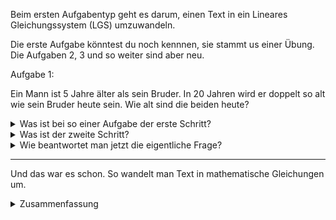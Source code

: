 Beim ersten Aufgabentyp geht es darum, einen Text in ein Lineares Gleichungssystem (LGS) umzuwandeln.

Die erste Aufgabe könntest du noch kennnen, sie stammt us einer Übung. Die Aufgaben 2, 3 und so weiter sind aber neu.

Aufgabe 1:

Ein Mann ist 5 Jahre älter als sein Bruder. In 20 Jahren wird er doppelt so alt wie sein Bruder heute sein. Wie alt sind die beiden heute?


<details>
<summary>Was ist bei so einer Aufgabe der erste Schritt?</summary>

Als erstes müssen Variablen definiert werden. In einem LGS gibt es immer unbekannte Variablen, die man rausfinden möchte.

In unserem Fall interessiert uns das unbekannte Alter der Brüder.

$x_1 :=$ Alter des Mannes 

$x_2 :=$ Alter des Bruders
 
</details>





<details>
<summary>Was ist der zweite Schritt?</summary>

Jetzt, da wir die Variablen definiert haben können wir die Sätze in eine mathematische Gleichung überführen.

Satz 1: Ein Mann ist 5 Jahre älter als sein Bruder.

Ein Mann ($x_1$) ist 5 Jahre älter als sein Bruder ($x_2$).

Und genau hier kommt oft Verwirrung ins Spiel, deswegen formuliere ich den Satz mathematisch schöner nochmal um.

Wenn ich zu dem Alter des Bruders ($x_2$) 5 Jahre dazuaddiere, erhalte ich das Alter des Mannes ($x_1$).

Und als Formel:

$x_1 = x_2 + 5$


Satz 2: In 20 Jahren wird er (der Mann) doppelt so alt wie sein Bruder heute sein.

Aus dem Teil "In 20 Jahren wird der Mann" machen wir folgende Formel:

$x_1 + 20$

Wir rechnen also 20 Jahre auf das Alter des Mannes drauf.

Aus dem Teil "wie sein Bruder heute" wird klar, auf das Alter des Bruders müssen wir keine 20 Jahre dazuaddieren.

Und schlussendlich mit dem doppelt so alt ergibt sich:

$x_1 +20 = 2x_2$

Hinweis: Der Stolperstein bei dem Aufgabentyp ist häufig, die Seite der Gleichung auf die man die "+5" oder die "2" hinschreibt. Deswegen halte am Besten an der Stelle kurz inne und überprüfe drei mal, ob das so passt. 
</details>


<details>
<summary>Wie beantwortet man jetzt die eigentliche Frage?</summary>

Wir wollen wissen, wie alt die beiden heute sind.
Mathematisch also, welche Werte für $x_1$ und $x_2$ passen.

Gegeben ist unser Gleichungssystem:

$I:  x_1 = x_2 + 5 
$

$II: x_1 +20 = 2x_2
$

Zum Lösen gibt es jetzt viele unterschiedliche Verfahren:
Einsetzungsverfahren, Gleichsetzungsverfahren, Additionsverfahren oder für komplizierte LGS auch Gaussverfahren.

Für unseren "einfachen" Fall können wir das Einsteungsverfahren gut nutzen. Man kann gut Gleichung $I$ in Gleihung $II$ einsetzen. Wir ersetzen also $x_1$ in Gleichung $II$ durch den Term aus Gleichung $I$.


$(x_2+5) + 20 = 2 x_2$

$x_2 +25 = 2 x_2  $

$x_2 +25 = 2 x_2\quad \vert - x_2$

$$25 = x_2$$

Der Bruder ist also heute 25.

Und der Mann? Dafür können wir jetzt Gleichugn $I$ nutzen.

$$I:  x_1 = x_2 + 5$$

$$x_1 = 25 + 5 = 30$$

Der Mann ist also 30. Das Ergebnis kann man jetzt nochmal kurz checken. Der Mann ist tatsächlich 5 Jahre älter. Und in zwanzig Jahren wäre er 50, also doppelt so alt wie sein Bruder mit 25 heute. Passt alles.


</details>

----


Und das war es schon. So wandelt man Text in mathematische Gleichungen um.

<details>
<summary>Zusammenfassung</summary>

Schritt 1: Variablen definieren

Schritt 2: Gleichungen aufstellen

Schritt 3: Gleichungen lösen (wenn gewollt)

</details>

